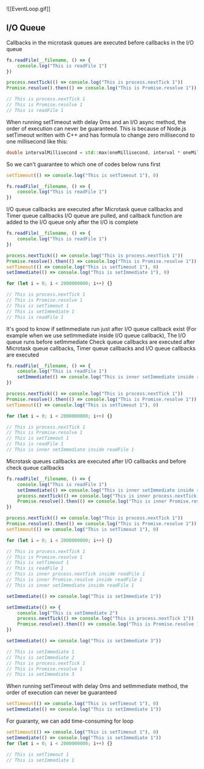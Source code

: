![[EventLoop.gif]]


## I/O Queue
Callbacks in the microtask queues are executed before callbacks in the I/O queue

```js
fs.readFile(__filename, () => {
	console.log("This is readFile 1")
})

process.nextTick(() => console.log("This is process.nextTick 1"))
Promise.resolve().then(() => console.log("This is Promise.resolve 1"))

// This is process.nextTick 1
// This is Promise.resolve 1
// This is readFile 1
```


When running setTimeout with delay 0ms and an I/O async method, the order of execution can never be guaranteed. This is because of Node.js setTimeout written with C++ and has formula to change zero millisecond to one millisecond like this:

```c++
double intervalMillisecond = std::max(oneMillisecond, interval * oneMillisecond)
```

So we can't guarantee to which one of codes below runs first

```js
setTimeout(() => console.log("This is setTimeout 1"), 0)

fs.readFile(__filename, () => {
	console.log("This is readFile 1")
})
```


I/O queue callbacks are executed after Microtask queue callbacks and Timer queue callbacks
I/O queue are pulled, and callback function are added to the I/O queue only after the I/O is complete

```js
fs.readFile(__filename, () => {
	console.log("This is readFile 1")
})

process.nextTick(() => console.log("This is process.nextTick 1"))
Promise.resolve().then(() => console.log("This is Promise.resolve 1"))
setTimeout(() => console.log("This is setTimeout 1"), 0)
setImmediate(() => console.log("This is setImmediate 1"), 0)

for (let i = 0; i < 2000000000; i++) {}

// This is process.nextTick 1
// This is Promise.resolve 1
// This is setTimeout 1
// This is setImmediate 1
// This is readFile 1
```


It's good to know if setImmediate run just after I/O queue callback exist (For example when we use setImmediate inside I/O queue callback), The I/O queue runs before setImmediate
Check queue callbacks are executed after Microtask queue callbacks, Timer queue callbacks and I/O queue callbacks are executed

```js
fs.readFile(__filename, () => {
	console.log("This is readFile 1")
	setImmediate(() => console.log("This is inner setImmediate inside readFile 1"))
})

process.nextTick(() => console.log("This is process.nextTick 1"))
Promise.resolve().then(() => console.log("This is Promise.resolve 1"))
setTimeout(() => console.log("This is setTimeout 1"), 0)

for (let i = 0; i < 2000000000; i++) {}

// This is process.nextTick 1
// This is Promise.resolve 1
// This is setTimeout 1
// This is readFile 1
// This is inner setImmediate inside readFile 1
```


Microtask queues callbacks are executed after I/O callbacks and before check queue callbacks
```js
fs.readFile(__filename, () => {
	console.log("This is readFile 1")
	setImmediate(() => console.log("This is inner setImmediate inside readFile 1"))
	process.nextTick(() => console.log("This is inner process.nextTick inside readFile 1"))
	Promise.resolve().then(() => console.log("This is inner Promise.resolve inside readFile 1"))
})

process.nextTick(() => console.log("This is process.nextTick 1"))
Promise.resolve().then(() => console.log("This is Promise.resolve 1"))
setTimeout(() => console.log("This is setTimeout 1"), 0)

for (let i = 0; i < 2000000000; i++) {}

// This is process.nextTick 1
// This is Promise.resolve 1
// This is setTimeout 1
// This is readFile 1
// This is inner process.nextTick inside readFile 1
// This is inner Promise.resolve inside readFile 1
// This is inner setImmediate inside readFile 1
```

```js
setImmediate(() => console.log("This is setImmediate 1"))

setImmediate(() => {
	console.log("This is setImmediate 2")
	process.nextTick(() => console.log("This is process.nextTick 1"))
	Promise.resolve().then(() => console.log("This is Promise.resolve 1"))
})

setImmediate(() => console.log("This is setImmediate 3"))

// This is setImmediate 1
// This is setImmediate 2
// This is process.nextTick 1
// This is Promise.resolve 1
// This is setImmediate 3
```


When running setTimeout with delay 0ms and setImmediate method, the order of execution can never be guaranteed
```js
setTimeout(() => console.log("This is setTimeout 1"), 0)
setImmediate(() => console.log("This is setImmediate 1"))
```

For guaranty, we can add time-consuming for loop

```js
setTimeout(() => console.log("This is setTimeout 1"), 0)
setImmediate(() => console.log("This is setImmediate 1"))
for (let i = 0; i < 2000000000; i++) {}

// This is setTimeout 1
// This is setImmediate 1
```